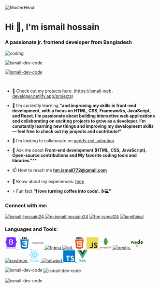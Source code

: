 ![MasterHead](https://media3.giphy.com/media/v1.Y2lkPTc5MGI3NjExNmlpNnh2M2FzYnozNGI5c2I0ZjZmdjJ2OTdibnh2MHRsODMybXJubSZlcD12MV9pbnRlcm5hbF9naWZfYnlfaWQmY3Q9Zw/ggTpDiVoKI57hAjSYB/giphy.gif)

<h1 align="left">Hi 👋, I'm ismail hossain</h1>
<h3 align="left">A passionate jr. frontend developer from Bangladesh</h3>


<img align="center" width="400" src="https://cdn.dribbble.com/users/1162077/screenshots/3848914/programmer.gif" alt="coding">

<p align="left"> <img src="https://komarev.com/ghpvc/?username=ismail-dev-code&label=Profile%20views&color=0e75b6&style=flat" alt="ismail-dev-code" /> </p>

<p align="left"> <a href="https://github.com/ryo-ma/github-profile-trophy"><img src="https://github-profile-trophy.vercel.app/?username=ismail-dev-code" alt="ismail-dev-code" /></a> </p>

<p align="left"> <a href="https://twitter.com/" target="blank"><img src="https://img.shields.io/twitter/follow/?logo=twitter&style=for-the-badge" alt="" /></a> </p>

- 🔭 Check out my projects here: (https://ismail-web-developer.netlify.app/projects)

- 🌱 I’m currently learning **"and improving my skills in front-end development, with a focus on HTML, CSS, Frameworks, JavaScript, and React. I’m passionate about building interactive web applications and collaborating on exciting projects to grow as a developer.  I’m constantly learning new things and improving my development skills — feel free to check out my projects and contribute!"**

- 👯 I’m looking to collaborate on [peddy-pet-adoption](https://ismail-dev-code.github.io/peddy-pet-adoption/)

- 💬 Ask me about **Front-end development (HTML, CSS, JavaScript).
Open-source contributions and
My favorite coding tools and libraries."****

- 📫 How to reach me **hm.ismail772@gmail.com**

- 📄 Know about my experiences: <a href="https://ismail-web-developer.netlify.app/" target="_blank">here</a>


- ⚡ Fun fact **"I love turning coffee into code!. ☕💻"**

<h3 align="left">Connect with me:</h3>
<p align="left">
<a href="https://linkedin.com/in/ismail-hossain24" target="blank"><img align="center" src="https://raw.githubusercontent.com/rahuldkjain/github-profile-readme-generator/master/src/images/icons/Social/linked-in-alt.svg" alt="ismail-hossain24" height="30" width="40" /></a>
<a href="https://fb.com/m.ismail.hossain24" target="blank"><img align="center" src="https://raw.githubusercontent.com/rahuldkjain/github-profile-readme-generator/master/src/images/icons/Social/facebook.svg" alt="m.ismail.hossain24" height="30" width="40" /></a>
 <a href="https://www.youtube.com/c/@hm-ismail24" target="blank"><img align="center" src="https://raw.githubusercontent.com/rahuldkjain/github-profile-readme-generator/master/src/images/icons/Social/youtube.svg" alt="hm-ismail24" height="30" width="40" /></a> 
<a href="https://twitter.com/iamifaisal" target="blank"><img align="center" src="https://raw.githubusercontent.com/rahuldkjain/github-profile-readme-generator/master/src/images/icons/Social/twitter.svg" alt="iamifaisal" height="30" width="40" /></a>
</p>

<h3 align="left">Languages and Tools:</h3>
<p align="left"> <a href="https://getbootstrap.com" target="_blank" rel="noreferrer"> <img src="https://raw.githubusercontent.com/devicons/devicon/master/icons/bootstrap/bootstrap-plain-wordmark.svg" alt="bootstrap" width="40" height="40"/> </a> <a href="https://www.w3schools.com/css/" target="_blank" rel="noreferrer"> <img src="https://raw.githubusercontent.com/devicons/devicon/master/icons/css3/css3-original-wordmark.svg" alt="css3" width="40" height="40"/> </a> <a href="https://expressjs.com" target="_blank" rel="noreferrer"> <img src="https://raw.githubusercontent.com/devicons/devicon/master/icons/express/express-original-wordmark.svg" alt="express" width="40" height="40"/> </a> <a href="https://www.figma.com/" target="_blank" rel="noreferrer"> <img src="https://www.vectorlogo.zone/logos/figma/figma-icon.svg" alt="figma" width="40" height="40"/> </a> <a href="https://git-scm.com/" target="_blank" rel="noreferrer"> <img src="https://www.vectorlogo.zone/logos/git-scm/git-scm-icon.svg" alt="git" width="40" height="40"/> </a> <a href="https://www.w3.org/html/" target="_blank" rel="noreferrer"> <img src="https://raw.githubusercontent.com/devicons/devicon/master/icons/html5/html5-original-wordmark.svg" alt="html5" width="40" height="40"/> </a> <a href="https://developer.mozilla.org/en-US/docs/Web/JavaScript" target="_blank" rel="noreferrer"> <img src="https://raw.githubusercontent.com/devicons/devicon/master/icons/javascript/javascript-original.svg" alt="javascript" width="40" height="40"/> </a> <a href="https://www.mongodb.com/" target="_blank" rel="noreferrer"> <img src="https://raw.githubusercontent.com/devicons/devicon/master/icons/mongodb/mongodb-original-wordmark.svg" alt="mongodb" width="40" height="40"/> </a> <a href="https://nextjs.org/" target="_blank" rel="noreferrer"> <img src="https://cdn.worldvectorlogo.com/logos/nextjs-2.svg" alt="nextjs" width="40" height="40"/> </a> <a href="https://nodejs.org" target="_blank" rel="noreferrer"> <img src="https://raw.githubusercontent.com/devicons/devicon/master/icons/nodejs/nodejs-original-wordmark.svg" alt="nodejs" width="40" height="40"/> </a> <a href="https://postman.com" target="_blank" rel="noreferrer"> <img src="https://www.vectorlogo.zone/logos/getpostman/getpostman-icon.svg" alt="postman" width="40" height="40"/> </a> <a href="https://reactjs.org/" target="_blank" rel="noreferrer"> <img src="https://raw.githubusercontent.com/devicons/devicon/master/icons/react/react-original-wordmark.svg" alt="react" width="40" height="40"/> </a> <a href="https://tailwindcss.com/" target="_blank" rel="noreferrer"> <img src="https://www.vectorlogo.zone/logos/tailwindcss/tailwindcss-icon.svg" alt="tailwind" width="40" height="40"/> </a> <a href="https://www.typescriptlang.org/" target="_blank" rel="noreferrer"> <img src="https://raw.githubusercontent.com/devicons/devicon/master/icons/typescript/typescript-original.svg" alt="typescript" width="40" height="40"/> </a> <a href="https://vuejs.org/" target="_blank" rel="noreferrer"> <img src="https://raw.githubusercontent.com/devicons/devicon/master/icons/vuejs/vuejs-original-wordmark.svg" alt="vuejs" width="40" height="40"/> </a> </p>

<p><img align="left" src="https://github-readme-stats.vercel.app/api/top-langs?username=ismail-dev-code&show_icons=true&locale=en&layout=compact" alt="ismail-dev-code" /></p>

<p>&nbsp;<img align="center" src="https://github-readme-stats.vercel.app/api?username=ismail-dev-code&show_icons=true&locale=en" alt="ismail-dev-code" /></p>

<p><img align="center" src="https://github-readme-streak-stats.herokuapp.com/?user=ismail-dev-code&" alt="ismail-dev-code" /></p>

